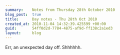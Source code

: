 ```yaml
---
summary:    Notes from Thursday 28th October 2010
blog_post:  true
title:      Day notes - Thu 28th Oct 2010
created_at: 2010-11-04 14:32:39.425599 +00:00
guid:       54ff0d2d-7784-4875-af9d-ff138c2a1ed3
layout:     blog
---
```

  Err, an unexpected day off.  Shhhhhh.
